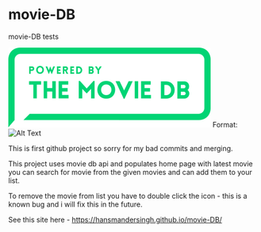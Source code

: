 # movie-DB
movie-DB tests

![GitHub Logo](/tmdb.png)
Format: ![Alt Text](url)

This is first github project so sorry for my bad commits and merging.

This project uses movie db api and populates home page with latest movie you can search for movie from the given movies and can add them to your list.

To remove the movie from list you have to double click the icon - this is a known bug and i will fix this in the future.

See this site here - https://hansmandersingh.github.io/movie-DB/
